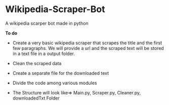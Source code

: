 # Wikipedia-Scraper-Bot
A wikipedia scarper bot made in python

<b>To do</b>

* Create a very basic wikipedia scraper that scrapes the title and the first few paragraphs. We will provide a url and the scraped text will be stored in a text file in a output folder. 
* Clean the scraped data
* Create a separate file for the downloaded text
* Divide the code among various modules

* The Structure will look like=> Main.py, Scraper.py, Cleaner.py, downloadedTxt Folder
